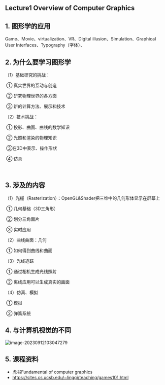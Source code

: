 ## Lecture1 Overview of Computer Graphics

## 1. 图形学的应用

Game、Movie、virtualization、VR、Digital illusion、Simulation、Graphical User Interfaces、Typography（字体）、



## 2. 为什么要学习图形学

（1）基础研究的挑战：

​	① 真实世界的互动与创造

​	② 研究物理世界的各方面

​	③ 新的计算方法、展示和技术

（2）技术挑战：

​	① 投影、曲面、曲线的数学知识

​	② 光照和渲染的物理知识

​	③在3D中表示、操作形状

​	④ 仿真

​	

## 3. 涉及的内容

（1）光栅（Rasterization）：OpenGL&Shader把三维中的几何形体显示在屏幕上

​	① 几何基础（3D三角形）

​	② 划分三角面片

​	③ 实时应用

（2）曲线曲面：几何

​	① 如何得到曲线和曲面

（3）光线追踪

​	① 通过相机生成光线照射

​	② 离线应用可以生成真实的画面

（4）仿真、模拟

​	① 模拟

​	② 弹簧系统



## 4. 与计算机视觉的不同

![image-20230912103047279](C:\Users\LYY\AppData\Roaming\Typora\typora-user-images\image-20230912103047279.png)

  

## 5. 课程资料

- 虎书Fundamental of computer graphics
- https://sites.cs.ucsb.edu/~lingqi/teaching/games101.html
